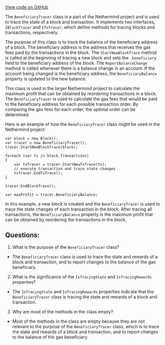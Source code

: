 [View code on GitHub](https://github.com/NethermindEth/nethermind/src/Nethermind/Nethermind.Mev/BeneficiaryTracer.cs)

The `BeneficiaryTracer` class is a part of the Nethermind project and is used to trace the state of a block and transaction. It implements two interfaces, `IBlockTracer` and `ITxTracer`, which define methods for tracing blocks and transactions, respectively. 

The purpose of this class is to track the balance of the beneficiary address of a block. The beneficiary address is the address that receives the gas fees paid by the transactions in the block. The `StartNewBlockTrace` method is called at the beginning of tracing a new block and sets the `_beneficiary` field to the beneficiary address of the block. The `ReportBalanceChange` method is called whenever there is a balance change in an account. If the account being changed is the beneficiary address, the `BeneficiaryBalance` property is updated to the new balance. 

This class is used in the larger Nethermind project to calculate the maximum profit that can be obtained by reordering transactions in a block. The `BeneficiaryTracer` is used to calculate the gas fees that would be paid to the beneficiary address for each possible transaction order. By comparing the gas fees for each order, the optimal order can be determined. 

Here is an example of how the `BeneficiaryTracer` class might be used in the Nethermind project:

```
var block = new Block();
var tracer = new BeneficiaryTracer();
tracer.StartNewBlockTrace(block);

foreach (var tx in block.Transactions)
{
    var txTracer = tracer.StartNewTxTrace(tx);
    // execute transaction and trace state changes
    txTracer.EndTxTrace();
}

tracer.EndBlockTrace();

var maxProfit = tracer.BeneficiaryBalance;
```

In this example, a new block is created and the `BeneficiaryTracer` is used to trace the state changes of each transaction in the block. After tracing all transactions, the `BeneficiaryBalance` property is the maximum profit that can be obtained by reordering the transactions in the block.
## Questions: 
 1. What is the purpose of the `BeneficiaryTracer` class?
- The `BeneficiaryTracer` class is used to trace the state and rewards of a block and transaction, and to report changes to the balance of the gas beneficiary.

2. What is the significance of the `IsTracingState` and `IsTracingRewards` properties?
- The `IsTracingState` and `IsTracingRewards` properties indicate that the `BeneficiaryTracer` class is tracing the state and rewards of a block and transaction.

3. Why are most of the methods in the class empty?
- Most of the methods in the class are empty because they are not relevant to the purpose of the `BeneficiaryTracer` class, which is to trace the state and rewards of a block and transaction, and to report changes to the balance of the gas beneficiary.